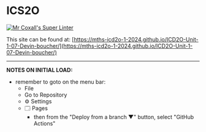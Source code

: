 # ICS2O

[![Mr Coxall's Super Linter](https://github.com/MTHS-ICD2O-1-2024/ICD2O-Unit-1-07-Devin-boucher/workflows/Mr%20Coxall's%20Super%20Linter/badge.svg)](https://github.com/MTHS-ICD2O-1-2024/ICD2O-Unit-1-07-Devin-boucher/actions)

This site can be found at: [https://mths-icd2o-1-2024.github.io/ICD2O-Unit-1-07-Devin-boucher/](https://mths-icd2o-1-2024.github.io/ICD2O-Unit-1-07-Devin-boucher/)

---

**NOTES ON INITIAL LOAD:**
- remember to goto on the menu bar:
  - File
  - Go to Repository
  - ⚙ Settings
  - 🗔 Pages
    - then from the "Deploy from a branch ▼" button, select "GitHub Actions"
